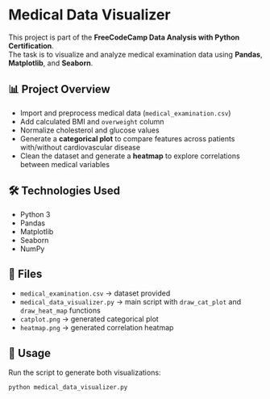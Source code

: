# Medical Data Visualizer

This project is part of the **FreeCodeCamp Data Analysis with Python Certification**.  
The task is to visualize and analyze medical examination data using **Pandas**, **Matplotlib**, and **Seaborn**.

## 📊 Project Overview
- Import and preprocess medical data (`medical_examination.csv`)
- Add calculated BMI and `overweight` column
- Normalize cholesterol and glucose values
- Generate a **categorical plot** to compare features across patients with/without cardiovascular disease
- Clean the dataset and generate a **heatmap** to explore correlations between medical variables

## 🛠️ Technologies Used
- Python 3
- Pandas
- Matplotlib
- Seaborn
- NumPy

## 📂 Files
- `medical_examination.csv` → dataset provided
- `medical_data_visualizer.py` → main script with `draw_cat_plot` and `draw_heat_map` functions
- `catplot.png` → generated categorical plot
- `heatmap.png` → generated correlation heatmap

## 🚀 Usage
Run the script to generate both visualizations:

```bash
python medical_data_visualizer.py

